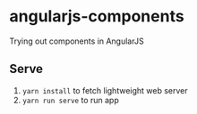 # angularjs-components
Trying out components in AngularJS

## Serve
1. `yarn install` to fetch lightweight web server
2. `yarn run serve` to run app
